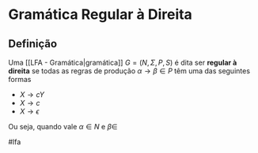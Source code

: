 
# Gramática Regular à Direita

## Definição

Uma [[LFA - Gramática|gramática]] $G=(N, \Sigma, P, S)$ é dita ser **regular à direita** se todas as regras de produção $\alpha \to \beta \in P$ têm uma das seguintes formas

- $X \to cY$
- $X \to c$
- $X \to \epsilon$

Ou seja, quando vale $\alpha\in N$ e $\beta \in$

#lfa

